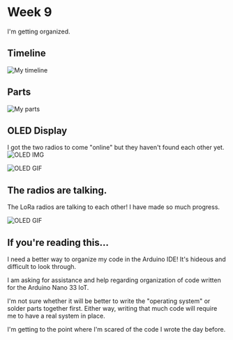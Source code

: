 # Week 9
I'm getting organized.


## Timeline
![My timeline](https://enderversing.github.io/itp-blog/assets/img/week9/timeline.png)
## Parts
![My parts](https://enderversing.github.io/itp-blog/assets/img/week9/parts.png)

## OLED Display

I got the two radios to come "online" but they haven't found each other yet.
![OLED IMG](https://enderversing.github.io/itp-blog/assets/img/week9/radio_oled.jpg)

![OLED GIF](https://enderversing.github.io/itp-blog/assets/img/week9/radio_oled.gif)

## The radios are talking.

The LoRa radios are talking to each other! I have made so much progress.

![OLED GIF](https://enderversing.github.io/itp-blog/assets/img/week9/talking.gif)


## If you're reading this...

I need a better way to organize my code in the Arduino IDE! It's hideous and difficult to look through.

I am asking for assistance and help regarding organization of code written for the Arduino Nano 33 IoT.

I'm not sure whether it will be better to write the "operating system" or solder parts together first. Either way, writing that much code will require me to have a real system in place.

I'm getting to the point where I'm scared of the code I wrote the day before.
